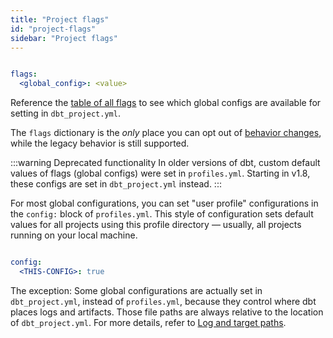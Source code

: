 ```yaml
---
title: "Project flags"
id: "project-flags"
sidebar: "Project flags"
---
```


<File name='dbt_project.yml'>

```yaml

flags:
  <global_config>: <value>

```

</File>

Reference the [table of all flags](/reference/global-configs/about-global-configs#available-flags) to see which global configs are available for setting in `dbt_project.yml`.

The `flags` dictionary is the _only_ place you can opt out of [behavior changes](/reference/global-configs/legacy-behaviors), while the legacy behavior is still supported.

<VersionBlock lastVersion="1.7">

:::warning Deprecated functionality
In older versions of dbt, custom default values of flags (global configs) were set in `profiles.yml`. Starting in v1.8, these configs are set in `dbt_project.yml` instead.
:::

For most global configurations, you can set "user profile" configurations in the `config:` block of `profiles.yml`. This style of configuration sets default values for all projects using this profile directory &mdash; usually, all projects running on your local machine.

<File name='profiles.yml'>

```yaml

config:
  <THIS-CONFIG>: true

```

</File>

</VersionBlock>

<VersionBlock firstVersion="1.2" lastVersion="1.7">

The exception: Some global configurations are actually set in `dbt_project.yml`, instead of `profiles.yml`, because they control where dbt places logs and artifacts. Those file paths are always relative to the location of `dbt_project.yml`. For more details, refer to [Log and target paths](/reference/global-configs/logs#log-and-target-paths).

</VersionBlock>
